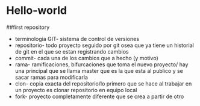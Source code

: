 # Hello-world

##first repository
 
- terminologia GIT- sistema de control de versiones
- repositorio- todo proyecto seguido por git osea que ya tiene un historial de git en el que se estan registrando cambios
- commit- cada una de los cambios que a hecho (y motivo)
- rama- ramificaciones, bifurcaciones que toma el nuevo proyecto/ hay una principal que se llama master que es la que esta al publico y se sacar ramas para modificarla
- clon- copia exacta del repositorio/lo primero que se hace al trabajar en un proyecto es clonar repositorio en equipo local
- fork- proyecto completamente diferente que se crea a partir de otro 
